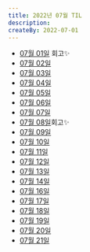 ```yaml
---
title: 2022년 07월 TIL
description: 
createBy: 2022-07-01
---
```


- [07월 01일](./20220701.md) 회고✨
- [07월 02일](./20220702.md)
- [07월 03일](./20220703.md)
- [07월 04일](./20220704.md)
- [07월 05일](./20220705.md)
- [07월 06일](./20220706.md)
- [07월 07일](./20220707.md)
- [07월 08일](./20220708.md)회고✨
- [07월 09일](./20220709.md)
- [07월 10일](./20220710.md)
- [07월 11일](./20220711.md)
- [07월 12일](./20220712.md)
- [07월 13일](./20220713.md)
- [07월 14일](./20220714.md)
- [07월 16일](./20220716.md)
- [07월 17일](./20220717.md)
- [07월 18일](./20220718.md)
- [07월 19일](./20220719.md)
- [07월 20일](./20220720.md)
- [07월 21일](./20220721.md)